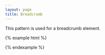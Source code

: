 ```yaml
---
layout: page
title: Breadcrumb
---
```


This pattern is used for a breadcrumb element.

{% example html %}

{% endexample %}
